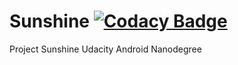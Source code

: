 # Sunshine [![Codacy Badge](https://api.codacy.com/project/badge/Grade/2ba9d1e1d09a4e6dace18c51a41a9311)](https://www.codacy.com/app/iurimenin/nanodegree_sunshine?utm_source=github.com&utm_medium=referral&utm_content=iurimenin/nanodegree_sunshine&utm_campaign=badger)

Project Sunshine Udacity Android Nanodegree
